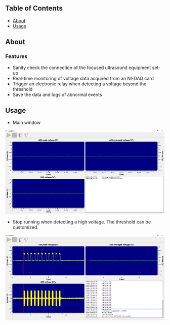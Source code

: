 ## Table of Contents
- [About](#About)
- [Usage](#usage)

## About

### Features
- Sanity check the connection of the focused ultrasound equipment set-up
- Real-time monitoring of voltage data acquired from an NI-DAQ card
- Trigger an electronic relay when detecting a voltage beyond the threshold
- Save the data and logs of abnormal events

## Usage
- Main window

<img src='failSafeC/Images/main%20GUI.png' width='800'>

- Stop running when detecting a high voltage. The threshold can be customized.

<img src='failSafeC/Images/main%20GUI%20wiht%20abnormal%20voltage.png' width='800'>
